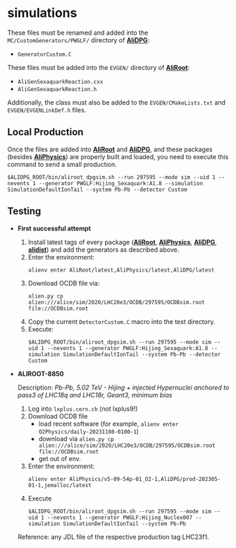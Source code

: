 # simulations

These files must be renamed and added into the `MC/CustomGenerators/PWGLF/` directory of [**AliDPG**](https://github.com/alisw/AliDPG):

* `GeneratorCustom.C`

These files must be added into the `EVGEN/` directory of [**AliRoot**](https://github.com/alisw/AliRoot):

* `AliGenSexaquarkReaction.cxx`
* `AliGenSexaquarkReaction.h`

Additionally, the class must also be added to the `EVGEN/CMakeLists.txt` and `EVGEN/EVGENLinkDef.h` files.

## Local Production

Once the files are added into [**AliRoot**](https://github.com/alisw/AliRoot) and [**AliDPG**](https://github.com/alisw/AliDPG), and these packages (besides [**AliPhysics**](https://github.com/alisw/AliPhysics)) are properly built and loaded, you need to execute this command to send a small production.

```
$ALIDPG_ROOT/bin/aliroot_dpgsim.sh --run 297595 --mode sim --uid 1 --nevents 1 --generator PWGLF:Hijing_Sexaquark:A1.8 --simulation SimulationDefaultIonTail --system Pb-Pb --detector Custom
```

## Testing

* **First successful attempt**

  1. Install latest tags of every package ([**AliRoot**](https://github.com/alisw/AliRoot), [**AliPhysics**](https://github.com/alisw/AliPhysics), [**AliDPG**](https://github.com/alisw/AliDPG), [**alidist**](https://github.com/alisw/alidist)) and add the generators as described above.
  2. Enter the environment:
     ```
     alienv enter AliRoot/latest,AliPhysics/latest,AliDPG/latest
     ```
  3. Download OCDB file via:
     ```
     alien.py cp alien:///alice/sim/2020/LHC20e3/OCDB/297595/OCDBsim.root file://OCDBsim.root
     ```
  4. Copy the current `DetectorCustom.C` macro into the test directory.
  5. Execute:
     ```
     $ALIDPG_ROOT/bin/aliroot_dpgsim.sh --run 297595 --mode sim --uid 1 --nevents 1 --generator PWGLF:Hijing_Sexaquark:A1.8 --simulation SimulationDefaultIonTail --system Pb-Pb --detector Custom
     ```

* **ALIROOT-8850**

  Description: *Pb-Pb, 5.02 TeV - Hijing + injected Hypernuclei anchored to pass3 of LHC18q and LHC18r, Geant3, minimum bias*
  1. Log into `lxplus.cern.ch` (not lxplus9!)
  2. Download OCDB file
     - load recent software (for example, `alienv enter O2Physics/daily-20231108-0100-1`)
     - download via `alien.py cp alien:///alice/sim/2020/LHC20e3/OCDB/297595/OCDBsim.root file://OCDBsim.root`
     - get out of env.
  3. Enter the environment:
     ```
     alienv enter AliPhysics/v5-09-54p-01_O2-1,AliDPG/prod-202305-01-1,jemalloc/latest
     ```
  4. Execute
     ```
     $ALIDPG_ROOT/bin/aliroot_dpgsim.sh --run 297595 --mode sim --uid 1 --nevents 1 --generator PWGLF:Hijing_Nuclex007 --simulation SimulationDefaultIonTail --system Pb-Pb
     ```
  Reference: any JDL file of the respective production tag LHC23f1.

